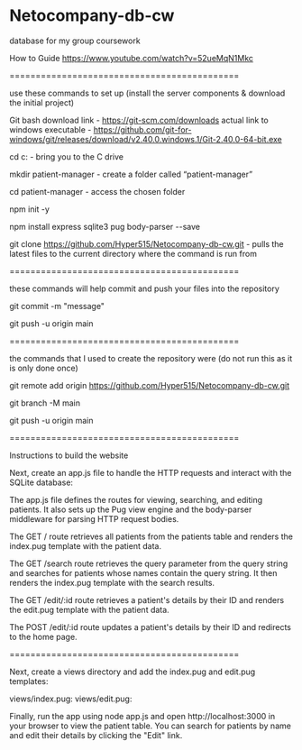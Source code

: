 # Netocompany-db-cw
database for my group coursework

How to Guide
https://www.youtube.com/watch?v=52ueMqN1Mkc

============================================

use these commands to set up (install the server components & download the initial project)

Git bash download link - https://git-scm.com/downloads
actual link to windows executable - https://github.com/git-for-windows/git/releases/download/v2.40.0.windows.1/Git-2.40.0-64-bit.exe

cd c: - bring you to the C drive

mkdir patient-manager - create a folder called “patient-manager”

cd patient-manager - access the chosen folder

npm init -y

npm install express sqlite3 pug body-parser --save

git clone https://github.com/Hyper515/Netocompany-db-cw.git - pulls the latest files to the current directory where the command is run from

============================================

these commands will help commit and push your files into the repository

git commit -m "message"

git push -u origin main

============================================

the commands that I used to create the repository were (do not run this as it is only done once)

git remote add origin https://github.com/Hyper515/Netocompany-db-cw.git

git branch -M main

git push -u origin main

============================================

Instructions to build the website

Next, create an app.js file to handle the HTTP requests and interact with the SQLite database:

The app.js file defines the routes for viewing, searching, and editing patients. It also sets up the Pug view engine and the body-parser middleware for parsing HTTP request bodies.

The GET / route retrieves all patients from the patients table and renders the index.pug template with the patient data.

The GET /search route retrieves the query parameter from the query string and searches for patients whose names contain the query string. It then renders the index.pug template with the search results.

The GET /edit/:id route retrieves a patient's details by their ID and renders the edit.pug template with the patient data.

The POST /edit/:id route updates a patient's details by their ID and redirects to the home page.

============================================

Next, create a views directory and add the index.pug and edit.pug templates:

views/index.pug:
views/edit.pug:

Finally, run the app using node app.js and open http://localhost:3000 in your browser to view the patient table. You can search for patients by name and edit their details by clicking the "Edit" link.

